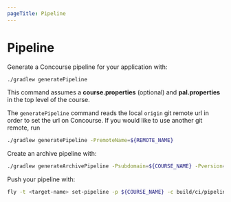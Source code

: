 ```yaml
---
pageTitle: Pipeline
---
```


# Pipeline

Generate a Concourse pipeline for your application with:

```bash
./gradlew generatePipeline
```

This command assumes a __course.properties__ (optional) and
__pal.properties__ in the top level of the course.

The `generatePipeline` command reads the local `origin` git remote url
in order to set the url on Concourse.
If you would like to use another git remote, run

```bash
./gradlew generatePipeline -PremoteName=${REMOTE_NAME}
```

Create an archive pipeline with:

```bash
./gradlew generateArchivePipeline -Psubdomain=${COURSE_NAME} -Pversion=${COURSE_VERSION}
```

Push your pipeline with:

```bash
fly -t <target-name> set-pipeline -p ${COURSE_NAME} -c build/ci/pipeline.yml
```
